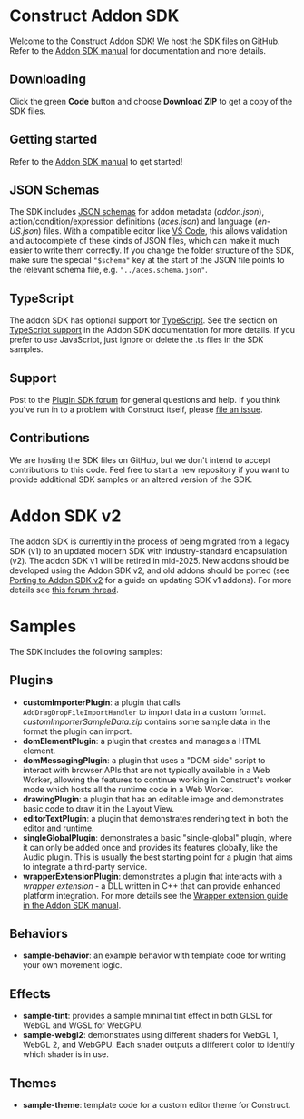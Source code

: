 # Construct Addon SDK
Welcome to the Construct Addon SDK! We host the SDK files on GitHub. Refer to the [Addon SDK manual](https://www.construct.net/make-games/manuals/addon-sdk) for documentation and more details.

## Downloading

Click the green **Code** button and choose **Download ZIP** to get a copy of the SDK files.

## Getting started

Refer to the [Addon SDK manual](https://www.construct.net/make-games/manuals/addon-sdk) to get started!

## JSON Schemas

The SDK includes [JSON schemas](https://json-schema.org/) for addon metadata (*addon.json*), action/condition/expression definitions (*aces.json*) and language (*en-US.json*) files. With a compatible editor like [VS Code](https://code.visualstudio.com/), this allows validation and autocomplete of these kinds of JSON files, which can make it much easier to write them correctly. If you change the folder structure of the SDK, make sure the special `"$schema"` key at the start of the JSON file points to the relevant schema file, e.g. `"../aces.schema.json"`.

## TypeScript

The addon SDK has optional support for [TypeScript](https://www.typescriptlang.org/). See the section on [TypeScript support](https://www.construct.net/en/make-games/manuals/addon-sdk/guide/typescript-support) in the Addon SDK documentation for more details. If you prefer to use JavaScript, just ignore or delete the .ts files in the SDK samples.

## Support

Post to the [Plugin SDK forum](https://www.construct.net/en/forum/construct-3/plugin-sdk-10) for general questions and help. If you think you've run in to a problem with Construct itself, please [file an issue](https://github.com/Scirra/Construct-bugs).

## Contributions

We are hosting the SDK files on GitHub, but we don't intend to accept contributions to this code. Feel free to start a new repository if you want to provide additional SDK samples or an altered version of the SDK.

# Addon SDK v2

The addon SDK is currently in the process of being migrated from a legacy SDK (v1) to an updated modern SDK with industry-standard encapsulation (v2). The addon SDK v1 will be retired in mid-2025. New addons should be developed using the Addon SDK v2, and old addons should be ported (see [Porting to Addon SDK v2](https://www.construct.net/en/make-games/manuals/addon-sdk/guide/porting-addon-sdk-v2) for a guide on updating SDK v1 addons). For more details see [this forum thread](https://www.construct.net/en/forum/construct-3/plugin-sdk-10/addon-sdk-v2-182122).

# Samples

The SDK includes the following samples:

## Plugins

- **customImporterPlugin**: a plugin that calls `AddDragDropFileImportHandler` to import data in a custom format. *customImporterSampleData.zip* contains some sample data in the format the plugin can import.
- **domElementPlugin**: a plugin that creates and manages a HTML element.
- **domMessagingPlugin**: a plugin that uses a "DOM-side" script to interact with browser APIs that are not typically available in a Web Worker, allowing the features to continue working in Construct's worker mode which hosts all the runtime code in a Web Worker.
- **drawingPlugin**: a plugin that has an editable image and demonstrates basic code to draw it in the Layout View.
- **editorTextPlugin**: a plugin that demonstrates rendering text in both the editor and runtime.
- **singleGlobalPlugin**: demonstrates a basic "single-global" plugin, where it can only be added once and provides its features globally, like the Audio plugin. This is usually the best starting point for a plugin that aims to integrate a third-party service.
- **wrapperExtensionPlugin**: demonstrates a plugin that interacts with a *wrapper extension* - a DLL written in C++ that can provide enhanced platform integration. For more details see the [Wrapper extension guide in the Addon SDK manual](https://www.construct.net/en/make-games/manuals/addon-sdk/guide/wrapper-extensions).

## Behaviors

- **sample-behavior**: an example behavior with template code for writing your own movement logic.

## Effects

- **sample-tint**: provides a sample minimal tint effect in both GLSL for WebGL and WGSL for WebGPU.
- **sample-webgl2**: demonstrates using different shaders for WebGL 1, WebGL 2, and WebGPU. Each shader outputs a different color to identify which shader is in use.

## Themes

- **sample-theme**: template code for a custom editor theme for Construct.
